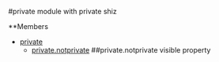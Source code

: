 <a name="module_private"></a>
#private
module with private shiz

**Members

* [private](#module_private)
  * [private.notprivate](#module_private.notprivate)
<a name="module_private.notprivate"></a>
##private.notprivate
visible property

